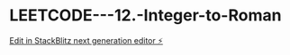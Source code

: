 # LEETCODE---12.-Integer-to-Roman

[Edit in StackBlitz next generation editor ⚡️](https://stackblitz.com/~/github.com/sspinit88/LEETCODE---12.-Integer-to-Roman)